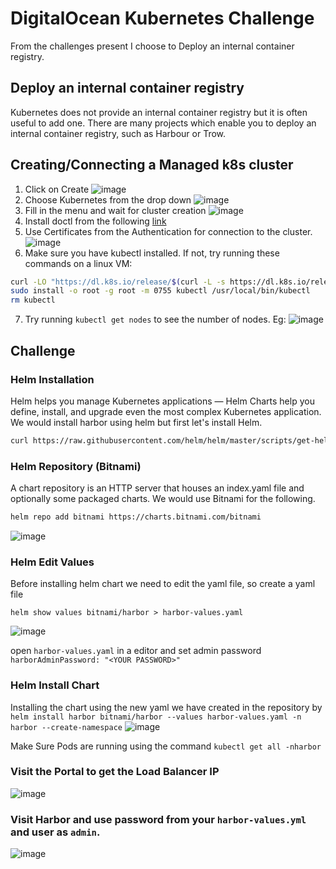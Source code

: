 # DigitalOcean Kubernetes Challenge

From the challenges present I choose to Deploy an internal container registry.

## Deploy an internal container registry
Kubernetes does not provide an internal container registry but it is often useful to add one. There are many projects which enable you to deploy an internal container registry, such as Harbour or Trow. 

## Creating/Connecting a Managed k8s cluster

1. Click on Create
  ![image](https://user-images.githubusercontent.com/67012359/146408092-0b26dcd4-060c-4276-8810-6d5e3f9e7ed6.png)
2. Choose Kubernetes from the drop down 
  ![image](https://user-images.githubusercontent.com/67012359/146408456-0175f628-5994-4889-a99e-32c25ac1ca8c.png)
3. Fill in the menu and wait for cluster creation
  ![image](https://user-images.githubusercontent.com/67012359/146408603-c47d683f-e767-41b8-884e-47340ca25876.png)
4. Install doctl from the following [link](https://docs.digitalocean.com/reference/doctl/how-to/install/)
5. Use Certificates from the Authentication for connection to the cluster. 
  ![image](https://user-images.githubusercontent.com/67012359/146408986-c8c71c0d-624c-4034-aeff-d45ddda4e51b.png)
6. Make sure you have kubectl installed. If not, try running these commands on a linux VM:
```bash
curl -LO "https://dl.k8s.io/release/$(curl -L -s https://dl.k8s.io/release/stable.txt)/bin/linux/amd64/kubectl"
sudo install -o root -g root -m 0755 kubectl /usr/local/bin/kubectl
rm kubectl
```
7. Try running `kubectl get nodes` to see the number of nodes. Eg: 
  ![image](https://user-images.githubusercontent.com/67012359/146409442-af33e8dd-b828-4ce4-93ca-2edd1ed5a1a0.png)

## Challenge 

### Helm Installation 

Helm helps you manage Kubernetes applications — Helm Charts help you define, install, and upgrade even the most complex Kubernetes application. We would install harbor using helm but first let's install Helm.

```bash
curl https://raw.githubusercontent.com/helm/helm/master/scripts/get-helm-3 | bash
```

### Helm Repository (Bitnami)
 A chart repository is an HTTP server that houses an index.yaml file and optionally some packaged charts. We would use Bitnami for the following.
```bash
helm repo add bitnami https://charts.bitnami.com/bitnami
```
![image](https://user-images.githubusercontent.com/67012359/146411694-4d26645e-bf92-4b40-8533-3a111a56bd21.png)

### Helm Edit Values

Before installing helm chart we need to edit the yaml file, so create a yaml file 
```
helm show values bitnami/harbor > harbor-values.yaml
```
![image](https://user-images.githubusercontent.com/67012359/146412067-567f57f9-a59b-41da-9d49-608fe5e3c26d.png)


open `harbor-values.yaml` in a editor and set admin password `harborAdminPassword: "<YOUR PASSWORD>"`

### Helm Install Chart
Installing the chart using the new yaml we have created in the repository by `helm install harbor bitnami/harbor --values harbor-values.yaml -n harbor --create-namespace`
![image](https://user-images.githubusercontent.com/67012359/146412850-6e5afc44-71d9-4897-92b0-0241f2e667d4.png)

Make Sure Pods are running using the command `kubectl get all -nharbor`


### Visit the Portal to get the Load Balancer IP
![image](https://user-images.githubusercontent.com/67012359/146413691-f031fc10-c828-4ff7-ac1a-e58d6dbe292b.png)

### Visit Harbor and use password from your `harbor-values.yml` and user as `admin`.
![image](https://user-images.githubusercontent.com/67012359/146414136-d61b423c-58da-4afd-9bf5-0d31a1cbd3c8.png)

